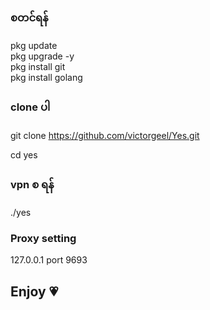 ### စတင်ရန်  

pkg update                                   
pkg upgrade -y                            
pkg install git                         
pkg install golang

### clone ပါ 

git clone https://github.com/victorgeel/Yes.git 

cd yes

### vpn စ ရန် 

./yes

### Proxy setting

127.0.0.1
port 9693

## Enjoy 💗




